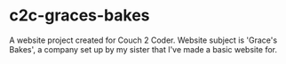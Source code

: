 # c2c-graces-bakes
A website project created for Couch 2 Coder. Website subject is 'Grace's Bakes', a company set up by my sister that I've made a basic website for.

